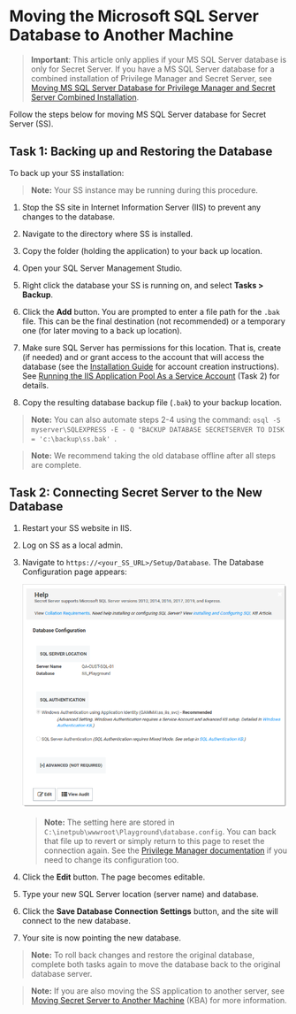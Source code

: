 [title]: # (Moving the Microsoft SQL Server Database to Another Machine)
[tags]: # (Setup,Install,sql server)
[priority]: # (1000)



# Moving the Microsoft SQL Server Database to Another Machine

> **Important**: This article only applies if your MS SQL Server database is only for Secret Server. If you have a MS SQL Server database  for a combined installation of Privilege Manager and Secret Server, see [Moving MS SQL Server Database for Privilege Manager and Secret Server Combined Installation](https://thycotic.force.com/support/s/article/Moving-MS-SQL-Server-Database-for-Privilege-Manager-and-Secret-Server-Combined-Installation).

  Follow the steps below for moving MS SQL Server database for Secret Server (SS).

## Task 1: Backing up and Restoring the Database

To back up your SS installation:

> **Note:** Your SS instance may be running during this procedure.

1. Stop the SS site in Internet Information Server (IIS) to prevent any changes to the database.

1. Navigate to the directory where SS is installed.

1. Copy the  folder (holding the application) to your back up location.

1. Open your SQL Server Management Studio.

1. Right click the database your SS is running on, and select **Tasks \> Backup**.

1. Click the **Add** button. You are prompted to enter a file path for the `.bak` file. This can be the final destination (not recommended) or a temporary one (for later moving to a back up location).


1. Make sure SQL Server has permissions for this location. That is, create (if needed) and or grant access to the account that will access the database (see the [Installation Guide](../index.md) for account creation instructions). See [Running the IIS Application Pool As a Service Account](../running-ss-iis-app-pool-service-account/index.md) (Task 2) for details.

1. Copy the resulting database backup file (`.bak`) to your backup location.

> **Note:** You can also automate steps 2-4 using the command: `osql -S myserver\SQLEXPRESS -E - Q "BACKUP DATABASE SECRETSERVER TO DISK = 'c:\backup\ss.bak' `.

> **Note:** We recommend taking the old database offline after all steps are complete.

##  Task 2: Connecting Secret Server to the New Database

1. Restart your SS website in IIS.

1. Log on SS as a local admin.

1. Navigate to `https://<your_SS_URL>/Setup/Database`. The Database Configuration page appears:

   ![image-20200810114614427](images/image-20200810114614427.png)

   > **Note:** The setting here are stored in `C:\inetpub\wwwroot\Playground\database.config`. You can back that file up to revert or simply return to this page to reset the connection again. See the [Privilege Manager documentation](https://docs.thycotic.com/privman/) if you need to change its configuration too.

1. Click the **Edit** button. The page becomes editable.

1. Type your new SQL Server location (server name) and database.

1. Click the **Save Database Connection Settings** button, and the site will connect to the new database.

1. Your site is now pointing the new database.

> **Note:** To roll back changes and restore the original database, complete both tasks again to move the database back to the original database server.

> **Note:** If you are also moving  the SS application to another server, see [Moving Secret Server to Another Machine](https://thycotic.force.com/support/s/article/ka037000000DpDfAAK/Moving-Secret-Server-to-another-machine) (KBA) for more information.